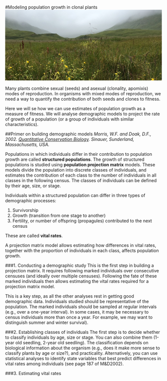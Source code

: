 #Modeling population growth in clonal plants
![imageUnalaska](una.jpg)

Many plants combine sexual (seeds) and asexual (clonality, apomixis) modes of reproduction. In organisms with mixed modes of reproduction, we need a way to quantify the contribution of both seeds and clones to fitness.

Here we will se how we can use estimates of population growth as a measure of fitness. We will analyse demographic models to project the rate of growth of a population (or a group of individuals with similar characteristics).

##Primer on building demographic models
*Morris, W.F. and Doak, D.F., 2002. [Quantitative Conservation Biology](https://www.sinauer.com/quantitative-conservation-biology-theory-and-practice-of-population-viability-analysis.html). Sinauer, Sunderland, Massachusetts, USA.*

Populations in which individuals differ in their contribution to population growth are called **structured populations**. The growth of structured populations is studied using **population projection matrix** models. These models divide the population into discrete classes of individuals, and estimates the contribution of each class to the number of individuals in all classes in the following census. The classes of individuals can be defined by their age, size, or stage.

Individuals within a structured population can differ in three types of demographic processes:

1. Survivorship
2. Growth (transition from one stage to another)
3. Fertility, or number of offspring (propagules) contributed to the next census

These are called **vital rates**.

A projection matrix model allows estimating how differences in vital rates, together with the proportion of individuals in each class, affects population growth.

###1. Conducting a demographic study
This is the first step in building a projection matrix. It requires following marked individuals over consecutive censuses (and ideally over multiple censuses). Following the fate of these marked individuals then allows estimating the vital rates required for a projection matrix model.

This is a key step, as all the other analyses rest in getting good demographic data. Individuals studied should be representative of the population. The marked individuals should be sampled at regular intervals (e.g., over a one-year interval). In some cases, it may be necessary to census individuals more than once a year. For example, we may want to distinguish summer and winter survival).

###2. Establishing classes of individuals
The first step is to decide whether to classify individuals by age, size or stage. You can also combine them (1-year old seedling, 2-year old seedling). The classification depends on biological information about the organism (e.g., does it make more sense to classify plants by age or size?), and practicality. Alternatively, you can use statistical analyses to identify state variables that best predict differences in vital rates among individuals (see page 187 of M&D2002).

###3. Estimating vital rates


